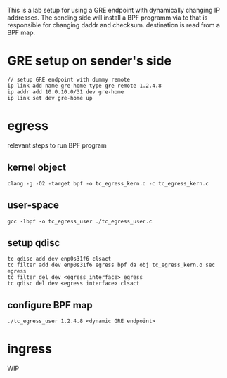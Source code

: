 This is a lab setup for using a GRE endpoint with dynamically changing IP addresses. The sending side will install a BPF programm via tc that is responsible for changing daddr and checksum. destination is read from a BPF map. 

# GRE setup on sender's side
```
// setup GRE endpoint with dummy remote
ip link add name gre-home type gre remote 1.2.4.8
ip addr add 10.0.10.0/31 dev gre-home
ip link set dev gre-home up
```
# egress
relevant steps to run BPF program 
## kernel object
`clang -g -O2 -target bpf -o tc_egress_kern.o -c tc_egress_kern.c`

## user-space
`gcc -lbpf -o tc_egress_user ./tc_egress_user.c`

## setup qdisc
```
tc qdisc add dev enp0s31f6 clsact
tc filter add dev enp0s31f6 egress bpf da obj tc_egress_kern.o sec egress
tc filter del dev <egress interface> egress
tc qdisc del dev <egress interface> clsact
```
## configure BPF map
`./tc_egress_user 1.2.4.8 <dynamic GRE endpoint>`

# ingress
WIP